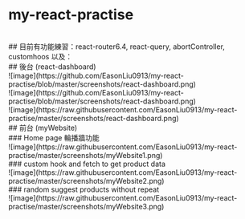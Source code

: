 # my-react-practise
<br />
## 目前有功能練習：react-router6.4, react-query, abortController, customhoos 以及：
<br />
## 後台 (react-dashboard)<br />
![image](https://github.com/EasonLiu0913/my-react-practise/blob/master/screenshots/react-dashboard.png)<br />
![image](https://github.com/EasonLiu0913/my-react-practise/blob/master/screenshots/react-dashboard.png)<br />
![image](https://raw.githubusercontent.com/EasonLiu0913/my-react-practise/master/screenshots/react-dashboard.png)
<br />
## 前台 (myWebsite)<br />
### Home page 輪播牆功能<br />
![image](https://raw.githubusercontent.com/EasonLiu0913/my-react-practise/master/screenshots/myWebsite1.png)
<br />
### custom hook and fetch to get product data<br />
![image](https://raw.githubusercontent.com/EasonLiu0913/my-react-practise/master/screenshots/myWebsite2.png)
<br />
### random suggest products without repeat<br />
![image](https://raw.githubusercontent.com/EasonLiu0913/my-react-practise/master/screenshots/myWebsite3.png)


